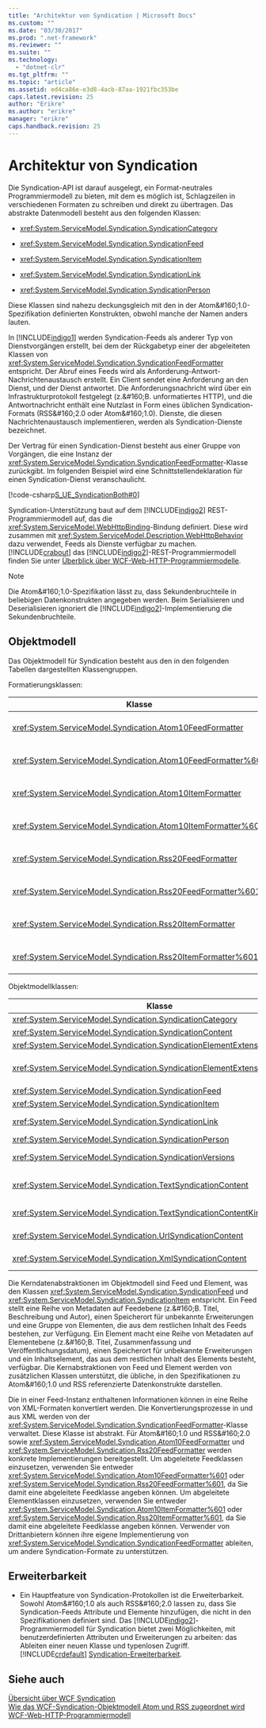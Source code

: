 ```yaml
---
title: "Architektur von Syndication | Microsoft Docs"
ms.custom: ""
ms.date: "03/30/2017"
ms.prod: ".net-framework"
ms.reviewer: ""
ms.suite: ""
ms.technology: 
  - "dotnet-clr"
ms.tgt_pltfrm: ""
ms.topic: "article"
ms.assetid: ed4ca86e-e3d8-4acb-87aa-1921fbc353be
caps.latest.revision: 25
author: "Erikre"
ms.author: "erikre"
manager: "erikre"
caps.handback.revision: 25
---
```

# Architektur von Syndication
Die Syndication\-API ist darauf ausgelegt, ein Format\-neutrales Programmiermodell zu bieten, mit dem es möglich ist, Schlagzeilen in verschiedenen Formaten zu schreiben und direkt zu übertragen.  Das abstrakte Datenmodell besteht aus den folgenden Klassen:  
  
-   <xref:System.ServiceModel.Syndication.SyndicationCategory>  
  
-   <xref:System.ServiceModel.Syndication.SyndicationFeed>  
  
-   <xref:System.ServiceModel.Syndication.SyndicationItem>  
  
-   <xref:System.ServiceModel.Syndication.SyndicationLink>  
  
-   <xref:System.ServiceModel.Syndication.SyndicationPerson>  
  
 Diese Klassen sind nahezu deckungsgleich mit den in der Atom&\#160;1.0\-Spezifikation definierten Konstrukten, obwohl manche der Namen anders lauten.  
  
 In [!INCLUDE[indigo1](../../../../includes/indigo1-md.md)] werden Syndication\-Feeds als anderer Typ von Dienstvorgängen erstellt, bei dem der Rückgabetyp einer der abgeleiteten Klassen von <xref:System.ServiceModel.Syndication.SyndicationFeedFormatter> entspricht.  Der Abruf eines Feeds wird als Anforderung\-Antwort\-Nachrichtenaustausch erstellt.  Ein Client sendet eine Anforderung an den Dienst, und der Dienst antwortet.  Die Anforderungsnachricht wird über ein Infrastrukturprotokoll festgelegt \(z.&\#160;B. unformatiertes HTTP\), und die Antwortnachricht enthält eine Nutzlast in Form eines üblichen Syndication\-Formats \(RSS&\#160;2.0 oder Atom&\#160;1.0\).  Dienste, die diesen Nachrichtenaustausch implementieren, werden als Syndication\-Dienste bezeichnet.  
  
 Der Vertrag für einen Syndication\-Dienst besteht aus einer Gruppe von Vorgängen, die eine Instanz der <xref:System.ServiceModel.Syndication.SyndicationFeedFormatter>\-Klasse zurückgibt.  Im folgenden Beispiel wird eine Schnittstellendeklaration für einen Syndication\-Dienst veranschaulicht.  
  
 [!code-csharp[S_UE_SyndicationBoth#0](../../../../samples/snippets/csharp/VS_Snippets_CFX/s_ue_syndicationboth/cs/service.cs#0)]  
  
 Syndication\-Unterstützung baut auf dem [!INCLUDE[indigo2](../../../../includes/indigo2-md.md)] REST\-Programmiermodell auf, das die <xref:System.ServiceModel.WebHttpBinding>\-Bindung definiert. Diese wird zusammen mit <xref:System.ServiceModel.Description.WebHttpBehavior> dazu verwendet, Feeds als Dienste verfügbar zu machen.  [!INCLUDE[crabout](../../../../includes/crabout-md.md)] das [!INCLUDE[indigo2](../../../../includes/indigo2-md.md)]\-REST\-Programmiermodell finden Sie unter [Überblick über WCF\-Web\-HTTP\-Programmiermodelle](../../../../docs/framework/wcf/feature-details/wcf-web-http-programming-model-overview.md).  
  
> [!NOTE]
>  Die Atom&\#160;1.0\-Spezifikation lässt zu, dass Sekundenbruchteile in beliebigen Datenkonstrukten angegeben werden.  Beim Serialisieren und Deserialisieren ignoriert die [!INCLUDE[indigo2](../../../../includes/indigo2-md.md)]\-Implementierung die Sekundenbruchteile.  
  
## Objektmodell  
 Das Objektmodell für Syndication besteht aus den in den folgenden Tabellen dargestellten Klassengruppen.  
  
 Formatierungsklassen:  
  
|Klasse|Beschreibung|  
|------------|------------------|  
|<xref:System.ServiceModel.Syndication.Atom10FeedFormatter>|Eine Klasse, die eine <xref:System.ServiceModel.Syndication.SyndicationFeed>\-Instanz ins Atom&\#160;1.0\-Format serialisiert.|  
|<xref:System.ServiceModel.Syndication.Atom10FeedFormatter%601>|Eine Klasse, die abgeleitete Klassen von <xref:System.ServiceModel.Syndication.SyndicationFeed> ins Atom&\#160;1.0\-Format serialisiert.|  
|<xref:System.ServiceModel.Syndication.Atom10ItemFormatter>|Eine Klasse, die eine <xref:System.ServiceModel.Syndication.SyndicationItem>\-Instanz ins Atom&\#160;1.0\-Format serialisiert.|  
|<xref:System.ServiceModel.Syndication.Atom10ItemFormatter%601>|Eine Klasse, die abgeleitete Klassen von <xref:System.ServiceModel.Syndication.SyndicationItem> ins Atom&\#160;1.0\-Format serialisiert.|  
|<xref:System.ServiceModel.Syndication.Rss20FeedFormatter>|Eine Klasse, die eine <xref:System.ServiceModel.Syndication.SyndicationFeed>\-Instanz ins RSS&\#160;2.0\-Format serialisiert.|  
|<xref:System.ServiceModel.Syndication.Rss20FeedFormatter%601>|Eine Klasse, die abgeleitete Klassen von <xref:System.ServiceModel.Syndication.SyndicationFeed> ins RSS&\#160;2.0\-Format serialisiert.|  
|<xref:System.ServiceModel.Syndication.Rss20ItemFormatter>|Eine Klasse, die eine <xref:System.ServiceModel.Syndication.SyndicationItem>\-Instanz ins RSS&\#160;2.0\-Format serialisiert.|  
|<xref:System.ServiceModel.Syndication.Rss20ItemFormatter%601>|Eine Klasse, die abgeleitete Klassen von <xref:System.ServiceModel.Syndication.SyndicationItem> ins RSS&\#160;2.0\-Format serialisiert.|  
  
 Objektmodellklassen:  
  
|Klasse|Beschreibung|  
|------------|------------------|  
|<xref:System.ServiceModel.Syndication.SyndicationCategory>|Eine Klasse, die die Kategorie eines Syndication\-Feeds darstellt.|  
|<xref:System.ServiceModel.Syndication.SyndicationContent>|Eine Basisklasse, die Syndication\-Inhalte darstellt.|  
|<xref:System.ServiceModel.Syndication.SyndicationElementExtension>|Eine Klasse, die eine Syndication\-Elementerweiterung darstellt.|  
|<xref:System.ServiceModel.Syndication.SyndicationElementExtensionCollection>|Eine Auflistung von <xref:System.ServiceModel.Syndication.SyndicationElementExtension>\-Objekten.|  
|<xref:System.ServiceModel.Syndication.SyndicationFeed>|Eine Klasse, die ein Feedobjekt der obersten Ebene darstellt.|  
|<xref:System.ServiceModel.Syndication.SyndicationItem>|Eine Klasse, die ein Feedelement darstellt.|  
|<xref:System.ServiceModel.Syndication.SyndicationLink>|Eine Klasse, die eine Verknüpfung innerhalb eines Syndication\-Feeds oder \-Elements darstellt.|  
|<xref:System.ServiceModel.Syndication.SyndicationPerson>|Eine Klasse, die ein Atom\-Personenkonstrukt darstellt.|  
|<xref:System.ServiceModel.Syndication.SyndicationVersions>|Eine Klasse, die die unterstützten Syndication\-Protokollversionen darstellt.|  
|<xref:System.ServiceModel.Syndication.TextSyndicationContent>|Eine Klasse, die jeden dem Endbenutzer anzuzeigenden <xref:System.ServiceModel.Syndication.SyndicationItem>\-Inhalt darstellt.|  
|<xref:System.ServiceModel.Syndication.TextSyndicationContentKind>|Eine Enumeration, die die verschiedenen unterstützten Typen von Text\-Syndication\-Inhalten darstellt.|  
|<xref:System.ServiceModel.Syndication.UrlSyndicationContent>|Eine Klasse, die Syndication\-Inhalte darstellt, die aus der URL zu einer anderen Ressource bestehen.|  
|<xref:System.ServiceModel.Syndication.XmlSyndicationContent>|Eine Klasse, die Syndication\-Inhalte darstellt, die nicht in einem Browser angezeigt werden sollen.|  
  
 Die Kerndatenabstraktionen im Objektmodell sind Feed und Element, was den Klassen <xref:System.ServiceModel.Syndication.SyndicationFeed> und <xref:System.ServiceModel.Syndication.SyndicationItem> entspricht.  Ein Feed stellt eine Reihe von Metadaten auf Feedebene \(z.&\#160;B. Titel, Beschreibung und Autor\), einen Speicherort für unbekannte Erweiterungen und eine Gruppe von Elementen, die aus dem restlichen Inhalt des Feeds bestehen, zur Verfügung.  Ein Element macht eine Reihe von Metadaten auf Elementebene \(z.&\#160;B. Titel, Zusammenfassung und Veröffentlichungsdatum\), einen Speicherort für unbekannte Erweiterungen und ein Inhaltselement, das aus dem restlichen Inhalt des Elements besteht, verfügbar.  Die Kernabstraktionen von Feed und Element werden von zusätzlichen Klassen unterstützt, die übliche, in den Spezifikationen zu Atom&\#160;1.0 und RSS referenzierte Datenkonstrukte darstellen.  
  
 Die in einer Feed\-Instanz enthaltenen Informationen können in eine Reihe von XML\-Formaten konvertiert werden.  Die Konvertierungsprozesse in und aus XML werden von der <xref:System.ServiceModel.Syndication.SyndicationFeedFormatter>\-Klasse verwaltet.  Diese Klasse ist abstrakt. Für Atom&\#160;1.0 und RSS&\#160;2.0 sowie <xref:System.ServiceModel.Syndication.Atom10FeedFormatter> und <xref:System.ServiceModel.Syndication.Rss20FeedFormatter> werden konkrete Implementierungen bereitgestellt.  Um abgeleitete Feedklassen einzusetzen, verwenden Sie entweder <xref:System.ServiceModel.Syndication.Atom10FeedFormatter%601> oder <xref:System.ServiceModel.Syndication.Rss20FeedFormatter%601>, da Sie damit eine abgeleitete Feedklasse angeben können.  Um abgeleitete Elementklassen einzusetzen, verwenden Sie entweder <xref:System.ServiceModel.Syndication.Atom10ItemFormatter%601> oder <xref:System.ServiceModel.Syndication.Rss20ItemFormatter%601>, da Sie damit eine abgeleitete Feedklasse angeben können. Verwender von Drittanbietern können ihre eigene Implementierung von <xref:System.ServiceModel.Syndication.SyndicationFeedFormatter> ableiten, um andere Syndication\-Formate zu unterstützen.  
  
## Erweiterbarkeit  
  
-   Ein Hauptfeature von Syndication\-Protokollen ist die Erweiterbarkeit.  Sowohl Atom&\#160;1.0 als auch RSS&\#160;2.0 lassen zu, dass Sie Syndication\-Feeds Attribute und Elemente hinzufügen, die nicht in den Spezifikationen definiert sind.  Das [!INCLUDE[indigo2](../../../../includes/indigo2-md.md)]\-Programmiermodell für Syndication bietet zwei Möglichkeiten, mit benutzerdefinierten Attributen und Erweiterungen zu arbeiten: das Ableiten einer neuen Klasse und typenlosen Zugriff.  [!INCLUDE[crdefault](../../../../includes/crdefault-md.md)] [Syndication\-Erweiterbarkeit](../../../../docs/framework/wcf/feature-details/syndication-extensibility.md).  
  
## Siehe auch  
 [Übersicht über WCF Syndication](../../../../docs/framework/wcf/feature-details/wcf-syndication-overview.md)   
 [Wie das WCF\-Syndication\-Objektmodell Atom und RSS zugeordnet wird](../../../../docs/framework/wcf/feature-details/how-the-wcf-syndication-object-model-maps-to-atom-and-rss.md)   
 [WCF\-Web\-HTTP\-Programmiermodell](../../../../docs/framework/wcf/feature-details/wcf-web-http-programming-model.md)